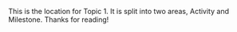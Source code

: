 This is the location for Topic 1. It is split into two areas, Activity and Milestone. Thanks for reading!
